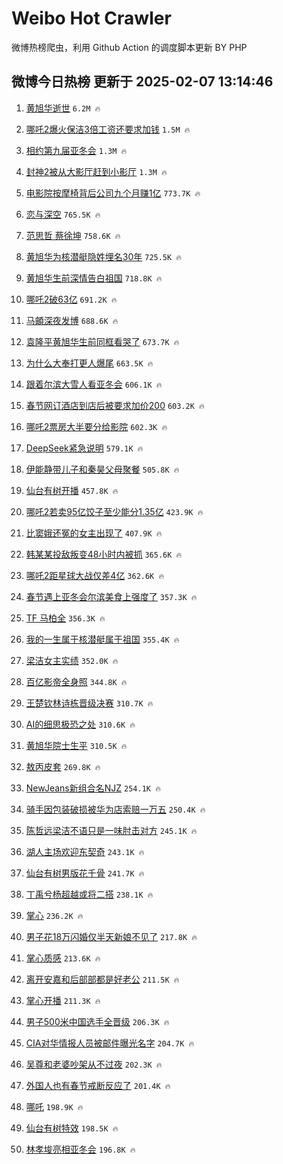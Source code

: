 # Weibo Hot Crawler 



微博热榜爬虫，利用 Github Action 的调度脚本更新 BY PHP 


## 微博今日热榜 更新于 2025-02-07 13:14:46 
1. [黄旭华逝世](https://s.weibo.com/weibo?q=%23%E9%BB%84%E6%97%AD%E5%8D%8E%E9%80%9D%E4%B8%96%23&t=31&band_rank=1&Refer=top) `6.2M 🔥` 

1. [哪吒2爆火保洁3倍工资还要求加钱](https://s.weibo.com/weibo?q=%23%E5%93%AA%E5%90%922%E7%88%86%E7%81%AB%E4%BF%9D%E6%B4%813%E5%80%8D%E5%B7%A5%E8%B5%84%E8%BF%98%E8%A6%81%E6%B1%82%E5%8A%A0%E9%92%B1%23&t=31&band_rank=2&Refer=top) `1.5M 🔥` 

1. [相约第九届亚冬会](https://s.weibo.com/weibo?q=%23%E7%9B%B8%E7%BA%A6%E7%AC%AC%E4%B9%9D%E5%B1%8A%E4%BA%9A%E5%86%AC%E4%BC%9A%23&t=31&band_rank=3&Refer=top) `1.3M 🔥` 

1. [封神2被从大影厅赶到小影厅](https://s.weibo.com/weibo?q=%23%E5%B0%81%E7%A5%9E2%E8%A2%AB%E4%BB%8E%E5%A4%A7%E5%BD%B1%E5%8E%85%E8%B5%B6%E5%88%B0%E5%B0%8F%E5%BD%B1%E5%8E%85%23&t=31&band_rank=4&Refer=top) `1.3M 🔥` 

1. [电影院按摩椅背后公司九个月赚1亿](https://s.weibo.com/weibo?q=%23%E7%94%B5%E5%BD%B1%E9%99%A2%E6%8C%89%E6%91%A9%E6%A4%85%E8%83%8C%E5%90%8E%E5%85%AC%E5%8F%B8%E4%B9%9D%E4%B8%AA%E6%9C%88%E8%B5%9A1%E4%BA%BF%23&t=31&band_rank=5&Refer=top) `773.7K 🔥` 

1. [恋与深空](https://s.weibo.com/weibo?q=%E6%81%8B%E4%B8%8E%E6%B7%B1%E7%A9%BA&t=31&band_rank=6&Refer=top) `765.5K 🔥` 

1. [范思哲 蔡徐坤](https://s.weibo.com/weibo?q=%E8%8C%83%E6%80%9D%E5%93%B2%20%E8%94%A1%E5%BE%90%E5%9D%A4&t=31&band_rank=7&Refer=top) `758.6K 🔥` 

1. [黄旭华为核潜艇隐姓埋名30年](https://s.weibo.com/weibo?q=%23%E9%BB%84%E6%97%AD%E5%8D%8E%E4%B8%BA%E6%A0%B8%E6%BD%9C%E8%89%87%E9%9A%90%E5%A7%93%E5%9F%8B%E5%90%8D30%E5%B9%B4%23&t=31&band_rank=8&Refer=top) `725.5K 🔥` 

1. [黄旭华生前深情告白祖国](https://s.weibo.com/weibo?q=%23%E9%BB%84%E6%97%AD%E5%8D%8E%E7%94%9F%E5%89%8D%E6%B7%B1%E6%83%85%E5%91%8A%E7%99%BD%E7%A5%96%E5%9B%BD%23&t=31&band_rank=9&Refer=top) `718.8K 🔥` 

1. [哪吒2破63亿](https://s.weibo.com/weibo?q=%23%E5%93%AA%E5%90%922%E7%A0%B463%E4%BA%BF%23&t=31&band_rank=10&Refer=top) `691.2K 🔥` 

1. [马頔深夜发博](https://s.weibo.com/weibo?q=%23%E9%A9%AC%E9%A0%94%E6%B7%B1%E5%A4%9C%E5%8F%91%E5%8D%9A%23&t=31&band_rank=11&Refer=top) `688.6K 🔥` 

1. [袁隆平黄旭华生前同框看哭了](https://s.weibo.com/weibo?q=%23%E8%A2%81%E9%9A%86%E5%B9%B3%E9%BB%84%E6%97%AD%E5%8D%8E%E7%94%9F%E5%89%8D%E5%90%8C%E6%A1%86%E7%9C%8B%E5%93%AD%E4%BA%86%23&t=31&band_rank=12&Refer=top) `673.7K 🔥` 

1. [为什么大奉打更人爆尾](https://s.weibo.com/weibo?q=%E4%B8%BA%E4%BB%80%E4%B9%88%E5%A4%A7%E5%A5%89%E6%89%93%E6%9B%B4%E4%BA%BA%E7%88%86%E5%B0%BE&t=31&band_rank=13&Refer=top) `663.5K 🔥` 

1. [跟着尔滨大雪人看亚冬会](https://s.weibo.com/weibo?q=%23%E8%B7%9F%E7%9D%80%E5%B0%94%E6%BB%A8%E5%A4%A7%E9%9B%AA%E4%BA%BA%E7%9C%8B%E4%BA%9A%E5%86%AC%E4%BC%9A%23&t=31&band_rank=14&Refer=top) `606.1K 🔥` 

1. [春节网订酒店到店后被要求加价200](https://s.weibo.com/weibo?q=%23%E6%98%A5%E8%8A%82%E7%BD%91%E8%AE%A2%E9%85%92%E5%BA%97%E5%88%B0%E5%BA%97%E5%90%8E%E8%A2%AB%E8%A6%81%E6%B1%82%E5%8A%A0%E4%BB%B7200%23&t=31&band_rank=15&Refer=top) `603.2K 🔥` 

1. [哪吒2票房大半要分给影院](https://s.weibo.com/weibo?q=%23%E5%93%AA%E5%90%922%E7%A5%A8%E6%88%BF%E5%A4%A7%E5%8D%8A%E8%A6%81%E5%88%86%E7%BB%99%E5%BD%B1%E9%99%A2%23&t=31&band_rank=16&Refer=top) `602.3K 🔥` 

1. [DeepSeek紧急说明](https://s.weibo.com/weibo?q=%23DeepSeek%E7%B4%A7%E6%80%A5%E8%AF%B4%E6%98%8E%23&t=31&band_rank=17&Refer=top) `579.1K 🔥` 

1. [伊能静带儿子和秦昊父母聚餐](https://s.weibo.com/weibo?q=%23%E4%BC%8A%E8%83%BD%E9%9D%99%E5%B8%A6%E5%84%BF%E5%AD%90%E5%92%8C%E7%A7%A6%E6%98%8A%E7%88%B6%E6%AF%8D%E8%81%9A%E9%A4%90%23&t=31&band_rank=18&Refer=top) `505.8K 🔥` 

1. [仙台有树开播](https://s.weibo.com/weibo?q=%23%E4%BB%99%E5%8F%B0%E6%9C%89%E6%A0%91%E5%BC%80%E6%92%AD%23&t=31&band_rank=19&Refer=top) `457.8K 🔥` 

1. [哪吒2若卖95亿饺子至少能分1.35亿](https://s.weibo.com/weibo?q=%23%E5%93%AA%E5%90%922%E8%8B%A5%E5%8D%9695%E4%BA%BF%E9%A5%BA%E5%AD%90%E8%87%B3%E5%B0%91%E8%83%BD%E5%88%861.35%E4%BA%BF%23&t=31&band_rank=20&Refer=top) `423.9K 🔥` 

1. [比窦娥还冤的女主出现了](https://s.weibo.com/weibo?q=%E6%AF%94%E7%AA%A6%E5%A8%A5%E8%BF%98%E5%86%A4%E7%9A%84%E5%A5%B3%E4%B8%BB%E5%87%BA%E7%8E%B0%E4%BA%86&t=31&band_rank=21&Refer=top) `407.9K 🔥` 

1. [韩某某投敌叛变48小时内被抓](https://s.weibo.com/weibo?q=%23%E9%9F%A9%E6%9F%90%E6%9F%90%E6%8A%95%E6%95%8C%E5%8F%9B%E5%8F%9848%E5%B0%8F%E6%97%B6%E5%86%85%E8%A2%AB%E6%8A%93%23&t=31&band_rank=22&Refer=top) `365.6K 🔥` 

1. [哪吒2距星球大战仅差4亿](https://s.weibo.com/weibo?q=%23%E5%93%AA%E5%90%922%E8%B7%9D%E6%98%9F%E7%90%83%E5%A4%A7%E6%88%98%E4%BB%85%E5%B7%AE4%E4%BA%BF%23&t=31&band_rank=23&Refer=top) `362.6K 🔥` 

1. [春节遇上亚冬会尔滨美食上强度了](https://s.weibo.com/weibo?q=%23%E6%98%A5%E8%8A%82%E9%81%87%E4%B8%8A%E4%BA%9A%E5%86%AC%E4%BC%9A%E5%B0%94%E6%BB%A8%E7%BE%8E%E9%A3%9F%E4%B8%8A%E5%BC%BA%E5%BA%A6%E4%BA%86%23&t=31&band_rank=24&Refer=top) `357.3K 🔥` 

1. [TF 马柏全](https://s.weibo.com/weibo?q=TF%20%E9%A9%AC%E6%9F%8F%E5%85%A8&t=31&band_rank=25&Refer=top) `356.3K 🔥` 

1. [我的一生属于核潜艇属于祖国](https://s.weibo.com/weibo?q=%23%E6%88%91%E7%9A%84%E4%B8%80%E7%94%9F%E5%B1%9E%E4%BA%8E%E6%A0%B8%E6%BD%9C%E8%89%87%E5%B1%9E%E4%BA%8E%E7%A5%96%E5%9B%BD%23&t=31&band_rank=26&Refer=top) `355.4K 🔥` 

1. [梁洁女主实绩](https://s.weibo.com/weibo?q=%23%E6%A2%81%E6%B4%81%E5%A5%B3%E4%B8%BB%E5%AE%9E%E7%BB%A9%23&t=31&band_rank=27&Refer=top) `352.0K 🔥` 

1. [百亿影帝全身照](https://s.weibo.com/weibo?q=%23%E7%99%BE%E4%BA%BF%E5%BD%B1%E5%B8%9D%E5%85%A8%E8%BA%AB%E7%85%A7%23&t=31&band_rank=28&Refer=top) `344.8K 🔥` 

1. [王楚钦林诗栋晋级决赛](https://s.weibo.com/weibo?q=%23%E7%8E%8B%E6%A5%9A%E9%92%A6%E6%9E%97%E8%AF%97%E6%A0%8B%E6%99%8B%E7%BA%A7%E5%86%B3%E8%B5%9B%23&t=31&band_rank=29&Refer=top) `310.7K 🔥` 

1. [AI的细思极恐之处](https://s.weibo.com/weibo?q=AI%E7%9A%84%E7%BB%86%E6%80%9D%E6%9E%81%E6%81%90%E4%B9%8B%E5%A4%84&t=31&band_rank=30&Refer=top) `310.6K 🔥` 

1. [黄旭华院士生平](https://s.weibo.com/weibo?q=%23%E9%BB%84%E6%97%AD%E5%8D%8E%E9%99%A2%E5%A3%AB%E7%94%9F%E5%B9%B3%23&t=31&band_rank=31&Refer=top) `310.5K 🔥` 

1. [敖丙皮套](https://s.weibo.com/weibo?q=%23%E6%95%96%E4%B8%99%E7%9A%AE%E5%A5%97%23&t=31&band_rank=32&Refer=top) `269.8K 🔥` 

1. [NewJeans新组合名NJZ](https://s.weibo.com/weibo?q=%23NewJeans%E6%96%B0%E7%BB%84%E5%90%88%E5%90%8DNJZ%23&t=31&band_rank=33&Refer=top) `254.1K 🔥` 

1. [骑手因包装破损被华为店索赔一万五](https://s.weibo.com/weibo?q=%23%E9%AA%91%E6%89%8B%E5%9B%A0%E5%8C%85%E8%A3%85%E7%A0%B4%E6%8D%9F%E8%A2%AB%E5%8D%8E%E4%B8%BA%E5%BA%97%E7%B4%A2%E8%B5%94%E4%B8%80%E4%B8%87%E4%BA%94%23&t=31&band_rank=34&Refer=top) `250.4K 🔥` 

1. [陈哲远梁洁不语只是一味肘击对方](https://s.weibo.com/weibo?q=%E9%99%88%E5%93%B2%E8%BF%9C%E6%A2%81%E6%B4%81%E4%B8%8D%E8%AF%AD%E5%8F%AA%E6%98%AF%E4%B8%80%E5%91%B3%E8%82%98%E5%87%BB%E5%AF%B9%E6%96%B9&t=31&band_rank=35&Refer=top) `245.1K 🔥` 

1. [湖人主场欢迎东契奇](https://s.weibo.com/weibo?q=%23%E6%B9%96%E4%BA%BA%E4%B8%BB%E5%9C%BA%E6%AC%A2%E8%BF%8E%E4%B8%9C%E5%A5%91%E5%A5%87%23&t=31&band_rank=36&Refer=top) `243.1K 🔥` 

1. [仙台有树男版花千骨](https://s.weibo.com/weibo?q=%E4%BB%99%E5%8F%B0%E6%9C%89%E6%A0%91%E7%94%B7%E7%89%88%E8%8A%B1%E5%8D%83%E9%AA%A8&t=31&band_rank=37&Refer=top) `241.7K 🔥` 

1. [丁禹兮杨超越或将二搭](https://s.weibo.com/weibo?q=%23%E4%B8%81%E7%A6%B9%E5%85%AE%E6%9D%A8%E8%B6%85%E8%B6%8A%E6%88%96%E5%B0%86%E4%BA%8C%E6%90%AD%23&t=31&band_rank=38&Refer=top) `238.1K 🔥` 

1. [掌心](https://s.weibo.com/weibo?q=%E6%8E%8C%E5%BF%83&t=31&band_rank=39&Refer=top) `236.2K 🔥` 

1. [男子花18万闪婚仅半天新娘不见了](https://s.weibo.com/weibo?q=%23%E7%94%B7%E5%AD%90%E8%8A%B118%E4%B8%87%E9%97%AA%E5%A9%9A%E4%BB%85%E5%8D%8A%E5%A4%A9%E6%96%B0%E5%A8%98%E4%B8%8D%E8%A7%81%E4%BA%86%23&t=31&band_rank=40&Refer=top) `217.8K 🔥` 

1. [掌心质感](https://s.weibo.com/weibo?q=%E6%8E%8C%E5%BF%83%E8%B4%A8%E6%84%9F&t=31&band_rank=41&Refer=top) `213.6K 🔥` 

1. [离开安嘉和后部部都是好老公](https://s.weibo.com/weibo?q=%E7%A6%BB%E5%BC%80%E5%AE%89%E5%98%89%E5%92%8C%E5%90%8E%E9%83%A8%E9%83%A8%E9%83%BD%E6%98%AF%E5%A5%BD%E8%80%81%E5%85%AC&t=31&band_rank=42&Refer=top) `211.5K 🔥` 

1. [掌心开播](https://s.weibo.com/weibo?q=%23%E6%8E%8C%E5%BF%83%E5%BC%80%E6%92%AD%23&t=31&band_rank=43&Refer=top) `211.3K 🔥` 

1. [男子500米中国选手全晋级](https://s.weibo.com/weibo?q=%23%E7%94%B7%E5%AD%90500%E7%B1%B3%E4%B8%AD%E5%9B%BD%E9%80%89%E6%89%8B%E5%85%A8%E6%99%8B%E7%BA%A7%23&t=31&band_rank=44&Refer=top) `206.3K 🔥` 

1. [CIA对华情报人员被邮件曝光名字](https://s.weibo.com/weibo?q=%23CIA%E5%AF%B9%E5%8D%8E%E6%83%85%E6%8A%A5%E4%BA%BA%E5%91%98%E8%A2%AB%E9%82%AE%E4%BB%B6%E6%9B%9D%E5%85%89%E5%90%8D%E5%AD%97%23&t=31&band_rank=45&Refer=top) `204.7K 🔥` 

1. [吴尊和老婆吵架从不过夜](https://s.weibo.com/weibo?q=%E5%90%B4%E5%B0%8A%E5%92%8C%E8%80%81%E5%A9%86%E5%90%B5%E6%9E%B6%E4%BB%8E%E4%B8%8D%E8%BF%87%E5%A4%9C&t=31&band_rank=46&Refer=top) `202.3K 🔥` 

1. [外国人也有春节戒断反应了](https://s.weibo.com/weibo?q=%23%E5%A4%96%E5%9B%BD%E4%BA%BA%E4%B9%9F%E6%9C%89%E6%98%A5%E8%8A%82%E6%88%92%E6%96%AD%E5%8F%8D%E5%BA%94%E4%BA%86%23&t=31&band_rank=47&Refer=top) `201.4K 🔥` 

1. [哪吒](https://s.weibo.com/weibo?q=%E5%93%AA%E5%90%92&t=31&band_rank=48&Refer=top) `198.9K 🔥` 

1. [仙台有树特效](https://s.weibo.com/weibo?q=%E4%BB%99%E5%8F%B0%E6%9C%89%E6%A0%91%E7%89%B9%E6%95%88&t=31&band_rank=49&Refer=top) `198.5K 🔥` 

1. [林孝埈亮相亚冬会](https://s.weibo.com/weibo?q=%E6%9E%97%E5%AD%9D%E5%9F%88%E4%BA%AE%E7%9B%B8%E4%BA%9A%E5%86%AC%E4%BC%9A&t=31&band_rank=50&Refer=top) `196.8K 🔥` 

